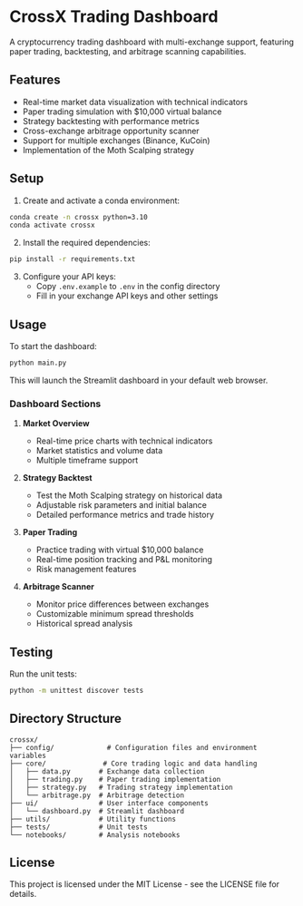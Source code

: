 # CrossX Trading Dashboard

A cryptocurrency trading dashboard with multi-exchange support, featuring paper trading, backtesting, and arbitrage scanning capabilities.

## Features

- Real-time market data visualization with technical indicators
- Paper trading simulation with $10,000 virtual balance
- Strategy backtesting with performance metrics
- Cross-exchange arbitrage opportunity scanner
- Support for multiple exchanges (Binance, KuCoin)
- Implementation of the Moth Scalping strategy

## Setup

1. Create and activate a conda environment:
```bash
conda create -n crossx python=3.10
conda activate crossx
```

2. Install the required dependencies:
```bash
pip install -r requirements.txt
```

3. Configure your API keys:
   - Copy `.env.example` to `.env` in the config directory
   - Fill in your exchange API keys and other settings

## Usage

To start the dashboard:
```bash
python main.py
```

This will launch the Streamlit dashboard in your default web browser.

### Dashboard Sections

1. **Market Overview**
   - Real-time price charts with technical indicators
   - Market statistics and volume data
   - Multiple timeframe support

2. **Strategy Backtest**
   - Test the Moth Scalping strategy on historical data
   - Adjustable risk parameters and initial balance
   - Detailed performance metrics and trade history

3. **Paper Trading**
   - Practice trading with virtual $10,000 balance
   - Real-time position tracking and P&L monitoring
   - Risk management features

4. **Arbitrage Scanner**
   - Monitor price differences between exchanges
   - Customizable minimum spread thresholds
   - Historical spread analysis

## Testing

Run the unit tests:
```bash
python -m unittest discover tests
```

## Directory Structure

```
crossx/
├── config/             # Configuration files and environment variables
├── core/              # Core trading logic and data handling
│   ├── data.py       # Exchange data collection
│   ├── trading.py    # Paper trading implementation
│   ├── strategy.py   # Trading strategy implementation
│   └── arbitrage.py  # Arbitrage detection
├── ui/               # User interface components
│   └── dashboard.py  # Streamlit dashboard
├── utils/            # Utility functions
├── tests/            # Unit tests
└── notebooks/        # Analysis notebooks
```

## License

This project is licensed under the MIT License - see the LICENSE file for details.
